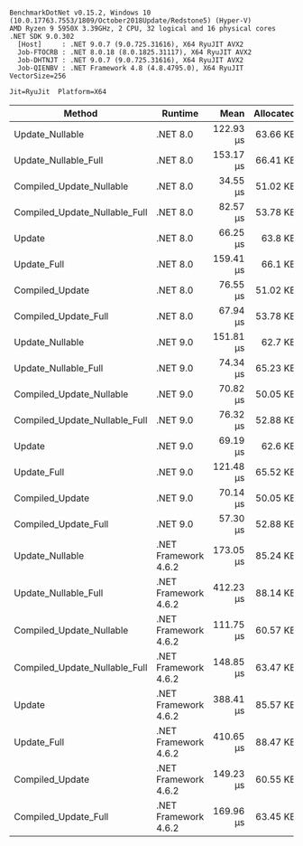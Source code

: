 ```

BenchmarkDotNet v0.15.2, Windows 10 (10.0.17763.7553/1809/October2018Update/Redstone5) (Hyper-V)
AMD Ryzen 9 5950X 3.39GHz, 2 CPU, 32 logical and 16 physical cores
.NET SDK 9.0.302
  [Host]     : .NET 9.0.7 (9.0.725.31616), X64 RyuJIT AVX2
  Job-FTOCRB : .NET 8.0.18 (8.0.1825.31117), X64 RyuJIT AVX2
  Job-DHTNJT : .NET 9.0.7 (9.0.725.31616), X64 RyuJIT AVX2
  Job-QIENBV : .NET Framework 4.8 (4.8.4795.0), X64 RyuJIT VectorSize=256

Jit=RyuJit  Platform=X64  

```
| Method                        | Runtime              | Mean      | Allocated |
|------------------------------ |--------------------- |----------:|----------:|
| Update_Nullable               | .NET 8.0             | 122.93 μs |  63.66 KB |
| Update_Nullable_Full          | .NET 8.0             | 153.17 μs |  66.41 KB |
| Compiled_Update_Nullable      | .NET 8.0             |  34.55 μs |  51.02 KB |
| Compiled_Update_Nullable_Full | .NET 8.0             |  82.57 μs |  53.78 KB |
| Update                        | .NET 8.0             |  66.25 μs |   63.8 KB |
| Update_Full                   | .NET 8.0             | 159.41 μs |   66.1 KB |
| Compiled_Update               | .NET 8.0             |  76.55 μs |  51.02 KB |
| Compiled_Update_Full          | .NET 8.0             |  67.94 μs |  53.78 KB |
| Update_Nullable               | .NET 9.0             | 151.81 μs |   62.7 KB |
| Update_Nullable_Full          | .NET 9.0             |  74.34 μs |  65.23 KB |
| Compiled_Update_Nullable      | .NET 9.0             |  70.82 μs |  50.05 KB |
| Compiled_Update_Nullable_Full | .NET 9.0             |  76.32 μs |  52.88 KB |
| Update                        | .NET 9.0             |  69.19 μs |   62.6 KB |
| Update_Full                   | .NET 9.0             | 121.48 μs |  65.52 KB |
| Compiled_Update               | .NET 9.0             |  70.14 μs |  50.05 KB |
| Compiled_Update_Full          | .NET 9.0             |  57.30 μs |  52.88 KB |
| Update_Nullable               | .NET Framework 4.6.2 | 173.05 μs |  85.24 KB |
| Update_Nullable_Full          | .NET Framework 4.6.2 | 412.23 μs |  88.14 KB |
| Compiled_Update_Nullable      | .NET Framework 4.6.2 | 111.75 μs |  60.57 KB |
| Compiled_Update_Nullable_Full | .NET Framework 4.6.2 | 148.85 μs |  63.47 KB |
| Update                        | .NET Framework 4.6.2 | 388.41 μs |  85.57 KB |
| Update_Full                   | .NET Framework 4.6.2 | 410.65 μs |  88.47 KB |
| Compiled_Update               | .NET Framework 4.6.2 | 149.23 μs |  60.55 KB |
| Compiled_Update_Full          | .NET Framework 4.6.2 | 169.96 μs |  63.45 KB |
